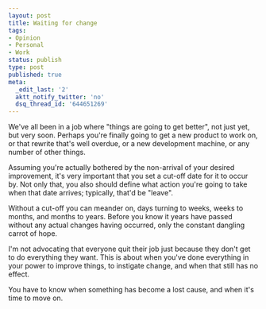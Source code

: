 ```yaml
---
layout: post
title: Waiting for change
tags:
- Opinion
- Personal
- Work
status: publish
type: post
published: true
meta:
  _edit_last: '2'
  aktt_notify_twitter: 'no'
  dsq_thread_id: '644651269'
---
```

We've all been in a job where "things are going to get better", not just yet, but very soon. Perhaps you're finally going to get a new product to work on, or that rewrite that's well overdue, or a new development machine, or any number of other things.

Assuming you're actually bothered by the non-arrival of your desired improvement, it's very important that you set a cut-off date for it to occur by. Not only that, you also should define what action you're going to take when that date arrives; typically, that'd be "leave".

Without a cut-off you can meander on, days turning to weeks, weeks to months, and months to years. Before you know it years have passed without any actual changes having occurred, only the constant dangling carrot of hope.

I'm not advocating that everyone quit their job just because they don't get to do everything they want. This is about when you've done everything in your power to improve things, to instigate change, and when that still has no effect.

You have to know when something has become a lost cause, and when it's time to move on.

